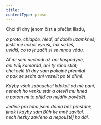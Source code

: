 ```yaml
---
title: ''
contentType: prose
---
```


<section>

Chci tři dny jenom číst a přečíst Iliadu,

_a proto, chlapče, hleď, ať dobře uzamkneš;  
jestli mě cokoli vyruší, tak se těš,  
uvidíš, co to je začít si se mnou vádu._

</section>

<section>

_Ať mi sem nechodí už ani hospodyně,  
ani tvůj kamarád, ani ty ráno stlát;  
chci celé tři dny sám pokojně přemítat  
a pak se sedm dní veselit po té dřině._

</section>

<section>

_Kdyby však zabouchal kdokoli od mé paní,  
nenech ho venku stát a otevři mu hned  
a potom mi to přijď co nejdřív povědět._

</section>

<section>

_Jedině pro toho jsem doma bez přestání;  
jinak i kdyby sám Bůh ke mně zavítal,  
nech hezky zavřeno a nepouštěj ho dál._

</section>
